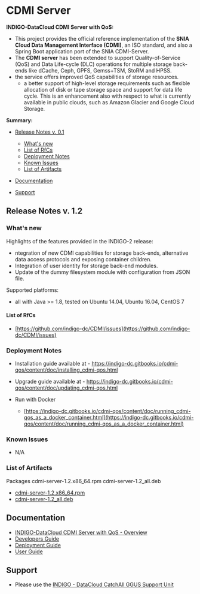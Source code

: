# CDMI Server


**INDIGO-DataCloud CDMI Server with QoS:**
* This project provides the official reference implementation of the **SNIA Cloud Data Management Interface (CDMI)**, an ISO standard, and also a Spring Boot application port of the SNIA CDMI-Server.
* The **CDMI server** has been extended to support Quality-of-Service (QoS) and Data Life-cycle (DLC) operations for multiple storage back-ends like dCache, Ceph, GPFS, Gemss+TSM, StoRM and HPSS.
* the service offers improved QoS capabilities of storage resources.
  * a better support of high-level storage requirements such as flexible allocation of disk or tape storage space and support for data life cycle. This is an enhancement also with respect to what is currently available in public clouds, such as Amazon Glacier and Google Cloud Storage.

**Summary:**
<!--
* Updates
  * [CDMI v. 1.1](https://indigo-dc.gitbooks.io/indigo-datacloud-releases/content/indigo1/second_update_of_indigo-1.html#cdmi)
  * [CDMI v. 0.2](https://indigo-dc.gitbooks.io/indigo-datacloud-releases/content/indigo1/first_update_of_indigo-1.html#cdmi)<br>
-->

* [Release Notes v. 0.1](#id1)
  * [What's new](#id2)
  * [List of RfCs](#id3)
  * [Deployment Notes](#id4)
  * [Known Issues](#id5)
  * [List of Artifacts](#id7)

* [Documentation](#id6)
* [Support](#id8)


<a id="id1"></a>
## Release Notes v. 1.2

<a id="id2"></a>
### What's new

Highlights of the features provided in the INDIGO-2 release:
* ntegration of new CDMI capabilities for storage back-ends, alternative data access protocols and exposing container children.
* Integration of user identity for storage back-end modules.
* Update of the dummy filesystem module with configuration from JSON file.

Supported platforms:
* all with Java >= 1.8, tested on Ubuntu 14.04, Ubuntu 16.04, CentOS 7

<a id="id3"></a>
#### List of RfCs 

* [https://github.com/indigo-dc/CDMI/issues](https://github.com/indigo-dc/CDMI/issues)

<a id="id4"></a>
### Deployment Notes

* Installation guide available at - https://indigo-dc.gitbooks.io/cdmi-qos/content/doc/installing_cdmi-qos.html
* Upgrade guide available at - https://indigo-dc.gitbooks.io/cdmi-qos/content/doc/updating_cdmi-qos.html

* Run with Docker
  * [https://indigo-dc.gitbooks.io/cdmi-qos/content/doc/running_cdmi-qos_as_a_docker_container.html](https://indigo-dc.gitbooks.io/cdmi-qos/content/doc/running_cdmi-qos_as_a_docker_container.html)

<a id="id5"></a>
### Known Issues

* N/A

<a id="id7"></a>
### List of Artifacts

Packages
cdmi-server-1.2.x86_64.rpm
cdmi-server-1.2_all.deb
* [cdmi-server-1.2.x86_64.rpm](http://repo.indigo-datacloud.eu/repository/indigo/2/centos7/x86_64/base/cdmi-server-1.2.x86_64.rpm)
* [cdmi-server-1.2_all.deb](http://repo.indigo-datacloud.eu/repository/indigo/2/ubuntu/dists/xenial/main/binary-amd64/cdmi-server-1.2_all.deb)

<a id="id6"></a>
## Documentation

* [INDIGO-DataCloud CDMI Server with QoS - Overview](https://indigo-dc.gitbooks.io/cdmi-qos/content/)
* [Developers Guide](https://indigo-dc.gitbooks.io/cdmi-qos/content/doc/developer.html)
* [Deployment Guide](https://indigo-dc.gitbooks.io/cdmi-qos/content/doc/administrator.html)
* [User Guide](https://indigo-dc.gitbooks.io/cdmi-qos/content/doc/user.html)

<a id="id8"></a>
## Support

* Please use the [INDIGO - DataCloud CatchAll GGUS Support Unit](https://wiki.egi.eu/wiki/GGUS:INDIGO_DataCloud_Catch-all_FAQ)
